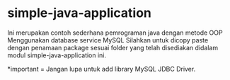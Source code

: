 simple-java-application
=======================

Ini merupakan contoh sederhana pemrograman java dengan metode OOP
Menggunakan database service MySQL
Silahkan untuk dicopy paste dengan penamaan package sesuai folder yang telah disediakan didalam modul simple-java-application ini.

*important = Jangan lupa untuk add library MySQL JDBC Driver.
